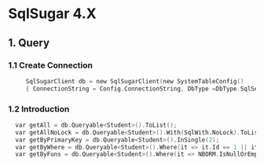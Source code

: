 # SqlSugar 4.X

##  1. Query

### 1.1 Create Connection
```c
     SqlSugarClient db = new SqlSugarClient(new SystemTableConfig() 
     { ConnectionString = Config.ConnectionString, DbType =DbType.SqlServer, IsAutoCloseConnection = true });
```

### 1.2 Introduction
```c
  var getAll = db.Queryable<Student>().ToList();
  var getAllNoLock = db.Queryable<Student>().With(SqlWith.NoLock).ToList();
  var getByPrimaryKey = db.Queryable<Student>().InSingle(2);
  var getByWhere = db.Queryable<Student>().Where(it => it.Id == 1 || it.Name == "a").ToList();
  var getByFuns = db.Queryable<Student>().Where(it => NBORM.IsNullOrEmpty(it.Name)).ToList();
``` 


